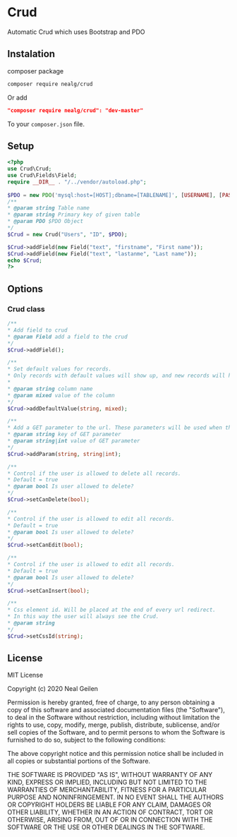 # Crud

Automatic Crud which uses Bootstrap and PDO


## Instalation
composer package
```sh
composer require nealg/crud
```
Or add 
```json
"composer require nealg/crud": "dev-master"
```
To your `composer.json` file.

## Setup

```php
<?php
use Crud\Crud;
use Crud\Fields\Field;
require __DIR__ . "/../vendor/autoload.php";
        
$PDO = new PDO('mysql:host=[HOST];dbname=[TABLENAME]', [USERNAME], [PASSWORD]);
/**
* @param string Table name
* @param string Primary key of given table
* @param PDO $PDO Object
*/
$Crud = new Crud("Users", "ID", $PDO);

$Crud->addField(new Field("text", "firstname", "First name"));
$Crud->addField(new Field("text", "lastanme", "Last name"));
echo $Crud;
?>
```

## Options

### Crud class

```php
/**
* Add field to crud
* @param Field add a field to the crud
*/
$Crud->addField();

/**
* Set default values for records. 
* Only records with default values will show up, and new records will have these default values
*
* @param string column name
* @param mixed value of the column 
*/
$Crud->addDefaultValue(string, mixed);

/**
* Add a GET parameter to the url. These parameters will be used when the application redirects.
* @param string key of GET parameter
* @param string|int value of GET parameter
*/
$Crud->addParam(string, string|int);

/**
* Control if the user is allowed to delete all records.
* Default = true
* @param bool Is user allowed to delete?
*/
$Crud->setCanDelete(bool);

/**
* Control if the user is allowed to edit all records.
* Default = true
* @param bool Is user allowed to delete?
*/
$Crud->setCanEdit(bool);

/**
* Control if the user is allowed to edit all records.
* Default = true
* @param bool Is user allowed to delete?
*/
$Crud->setCanInsert(bool);

/**
* Css element id. Will be placed at the end of every url redirect. 
* In this way the user will always see the Crud. 
* @param string
*/
$Crud->setCssId(string);
```

## License

MIT License

Copyright (c) 2020 Neal Geilen

Permission is hereby granted, free of charge, to any person obtaining a copy
of this software and associated documentation files (the "Software"), to deal
in the Software without restriction, including without limitation the rights
to use, copy, modify, merge, publish, distribute, sublicense, and/or sell
copies of the Software, and to permit persons to whom the Software is
furnished to do so, subject to the following conditions:

The above copyright notice and this permission notice shall be included in all
copies or substantial portions of the Software.

THE SOFTWARE IS PROVIDED "AS IS", WITHOUT WARRANTY OF ANY KIND, EXPRESS OR
IMPLIED, INCLUDING BUT NOT LIMITED TO THE WARRANTIES OF MERCHANTABILITY,
FITNESS FOR A PARTICULAR PURPOSE AND NONINFRINGEMENT. IN NO EVENT SHALL THE
AUTHORS OR COPYRIGHT HOLDERS BE LIABLE FOR ANY CLAIM, DAMAGES OR OTHER
LIABILITY, WHETHER IN AN ACTION OF CONTRACT, TORT OR OTHERWISE, ARISING FROM,
OUT OF OR IN CONNECTION WITH THE SOFTWARE OR THE USE OR OTHER DEALINGS IN THE
SOFTWARE.